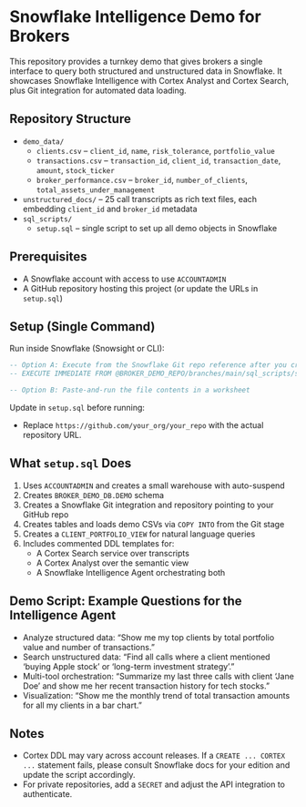 # Snowflake Intelligence Demo for Brokers

This repository provides a turnkey demo that gives brokers a single interface to query both structured and unstructured data in Snowflake. It showcases Snowflake Intelligence with Cortex Analyst and Cortex Search, plus Git integration for automated data loading.

## Repository Structure

- `demo_data/`
  - `clients.csv` – `client_id`, `name`, `risk_tolerance`, `portfolio_value`
  - `transactions.csv` – `transaction_id`, `client_id`, `transaction_date`, `amount`, `stock_ticker`
  - `broker_performance.csv` – `broker_id`, `number_of_clients`, `total_assets_under_management`
- `unstructured_docs/` – 25 call transcripts as rich text files, each embedding `client_id` and `broker_id` metadata
- `sql_scripts/`
  - `setup.sql` – single script to set up all demo objects in Snowflake

## Prerequisites

- A Snowflake account with access to use `ACCOUNTADMIN`
- A GitHub repository hosting this project (or update the URLs in `setup.sql`)

## Setup (Single Command)

Run inside Snowflake (Snowsight or CLI):

```sql
-- Option A: Execute from the Snowflake Git repo reference after you create it
-- EXECUTE IMMEDIATE FROM @BROKER_DEMO_REPO/branches/main/sql_scripts/setup.sql;

-- Option B: Paste-and-run the file contents in a worksheet
```

Update in `setup.sql` before running:
- Replace `https://github.com/your_org/your_repo` with the actual repository URL.

## What `setup.sql` Does

1. Uses `ACCOUNTADMIN` and creates a small warehouse with auto-suspend
2. Creates `BROKER_DEMO_DB.DEMO` schema
3. Creates a Snowflake Git integration and repository pointing to your GitHub repo
4. Creates tables and loads demo CSVs via `COPY INTO` from the Git stage
5. Creates a `CLIENT_PORTFOLIO_VIEW` for natural language queries
6. Includes commented DDL templates for:
   - A Cortex Search service over transcripts
   - A Cortex Analyst over the semantic view
   - A Snowflake Intelligence Agent orchestrating both

## Demo Script: Example Questions for the Intelligence Agent

- Analyze structured data: “Show me my top clients by total portfolio value and number of transactions.”
- Search unstructured data: “Find all calls where a client mentioned ‘buying Apple stock’ or ‘long-term investment strategy’.”
- Multi-tool orchestration: “Summarize my last three calls with client ‘Jane Doe’ and show me her recent transaction history for tech stocks.”
- Visualization: “Show me the monthly trend of total transaction amounts for all my clients in a bar chart.”

## Notes

- Cortex DDL may vary across account releases. If a `CREATE ... CORTEX ...` statement fails, please consult Snowflake docs for your edition and update the script accordingly.
- For private repositories, add a `SECRET` and adjust the API integration to authenticate.
